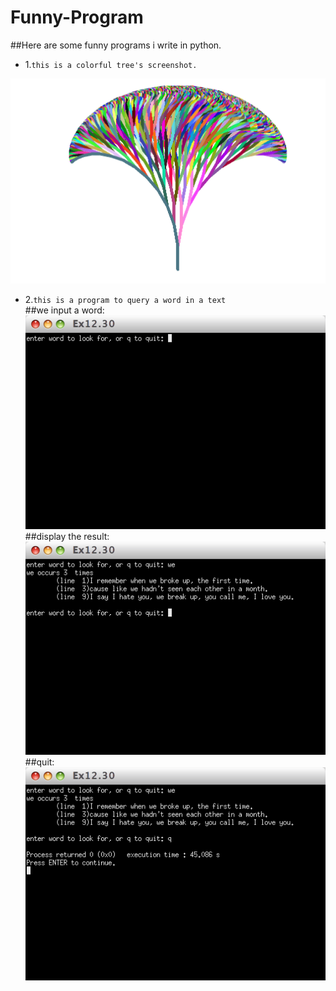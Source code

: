 # Funny-Program
##Here are some funny programs i write in python.

* 1.`this is a colorful tree's screenshot.`


![image](https://github.com/Soyn/Funny-Program/raw/master/screenshots/ColorfulTree.png)

* 2.`this is a program to query a word in a text`<br>
##we input a word:<br>
![image](https://github.com/Soyn/Funny-Program/raw/master/screenshots/Wait2Input.png)<br>
##display the result:<br>
![image](https://github.com/Soyn/Funny-Program/raw/master/screenshots/GetInput.png)<br>
##quit:<br>
![image](https://github.com/Soyn/Funny-Program/raw/master/screenshots/Quit.png)
